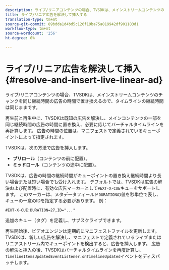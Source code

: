 ```yaml
---
description: ライブ/リニアコンテンツの場合、TVSDKは、メインストリームコンテンツのチャンクを同じ継続時間の広告の時間で置き換えるので、タイムラインの継続時間は同じままです。
title: ライブ/リニア広告を解決して挿入する
translation-type: tm+mt
source-git-commit: 89bdda1d4bd5c126f19ba75a819942df901183d1
workflow-type: tm+mt
source-wordcount: '256'
ht-degree: 0%

---
```



# ライブ/リニア広告を解決して挿入{#resolve-and-insert-live-linear-ad}

ライブ/リニアコンテンツの場合、TVSDKは、メインストリームコンテンツのチャンクを同じ継続時間の広告の時間で置き換えるので、タイムラインの継続時間は同じままです。

再生前と再生中に、TVSDKは既知の広告を解決し、メインコンテンツの一部を同じ継続時間の広告の時間に置き換え、必要に応じてバーチャルタイムラインを再計算します。 広告の時間の位置は、マニフェストで定義されているキューポイントによって指定されます。

TVSDKは、次の方法で広告を挿入します。

* **プリロール**（コンテンツの前に配置）。
* **ミッドロール**（コンテンツの途中に配置）。

TVSDKは、広告の時間の継続時間がキューポイントの置き換え継続時間より長い場合または短い場合でも受け入れます。 デフォルトでは、TVSDKは広告の解決および配置時に、有効な広告マーカーとして`#EXT-X-CUE`キューをサポートします。 このマーカーは、メタデータフィールド`DURATION`の値を秒単位で表し、キューの一意のIDを指定する必要があります。 例：

```
#EXT-X-CUE:DURATION=27,ID="..."
```

追加のキュー（タグ）を定義し、サブスクライブできます。

再生開始後、ビデオエンジンは定期的にマニフェストファイルを更新します。 TVSDKは、新しい広告を解決し、マニフェストで定義されているライブまたはリニアストリーム内でキューポイントを検出すると、広告を挿入します。 広告の解決と挿入の後、TVSDKはバーチャルタイムラインを再度計算し、`TimelineItemsUpdatedEventListener.onTimelineUpdated`イベントをディスパッチします。

